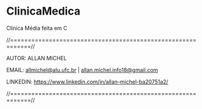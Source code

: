 # ClinicaMedica
Clinica Média feita em C

//============================================================//

AUTOR: ALLAN MICHEL

EMAIL: allmichel@alu.ufc.br | allan.michel.info18@gmail.com

LINKEDIN: https://www.linkedin.com/in/allan-michel-ba20751a2/

//============================================================//
